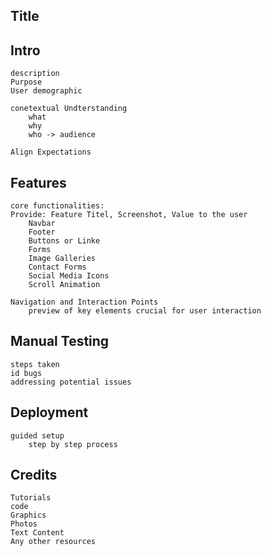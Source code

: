 ## Title

## Intro
    description
    Purpose
    User demographic

    conetextual Undterstanding
        what
        why
        who -> audience

    Align Expectations

## Features
    core functionalities:
    Provide: Feature Titel, Screenshot, Value to the user
        Navbar
        Footer
        Buttons or Linke
        Forms
        Image Galleries
        Contact Forms
        Social Media Icons
        Scroll Animation
    
    Navigation and Interaction Points
        preview of key elements crucial for user interaction

## Manual Testing
    steps taken
    id bugs
    addressing potential issues

## Deployment
    guided setup
        step by step process

## Credits
    Tutorials
    code
    Graphics
    Photos
    Text Content
    Any other resources

## 

